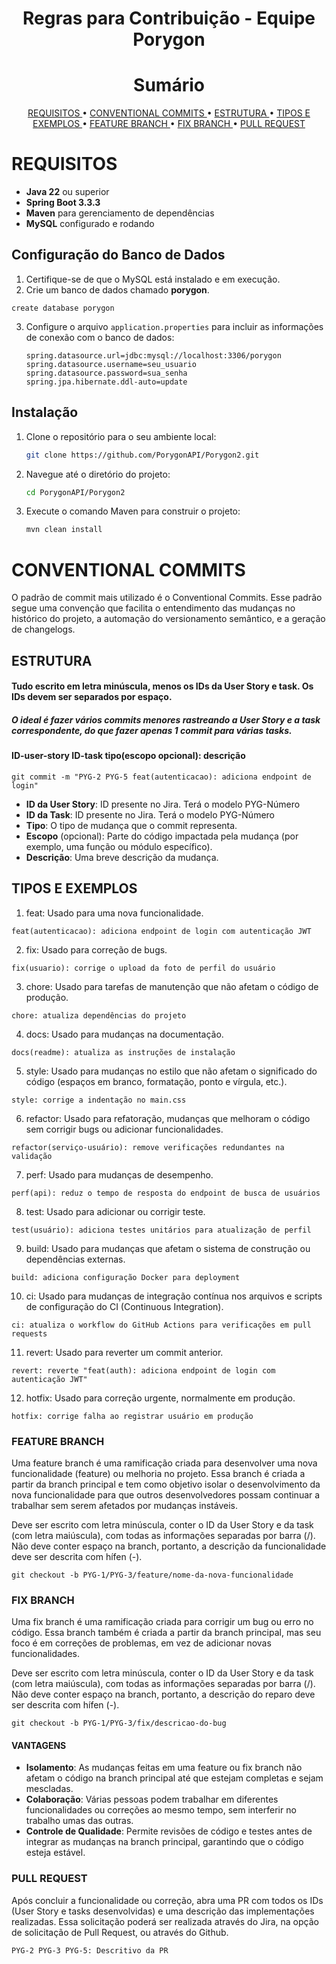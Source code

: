 <h1 align="center">Regras para Contribuição - Equipe Porygon</h1>

<h1 align="center">Sumário</h1>

<p align="center">
  <a href ="#requisitos"> REQUISITOS </a>  •
  <a href ="#conventional-commits"> CONVENTIONAL COMMITS </a>  •
  <a href ="#estrutura"> ESTRUTURA </a>  •
  <a href="#tipos-e-exemplos"> TIPOS E EXEMPLOS </a> •
  <a href="#feature-branch"> FEATURE BRANCH </a> •
  <a href ="#fix-branch"> FIX BRANCH </a>  •
  <a href ="#pull-request"> PULL REQUEST </a>
</p>

# REQUISITOS

- **Java 22** ou superior
- **Spring Boot 3.3.3**
- **Maven** para gerenciamento de dependências
- **MySQL** configurado e rodando

## Configuração do Banco de Dados

1. Certifique-se de que o MySQL está instalado e em execução.
2. Crie um banco de dados chamado **porygon**.

`create database porygon`

3. Configure o arquivo `application.properties` para incluir as informações de conexão com o banco de dados:

    ```properties
    spring.datasource.url=jdbc:mysql://localhost:3306/porygon
    spring.datasource.username=seu_usuario
    spring.datasource.password=sua_senha
    spring.jpa.hibernate.ddl-auto=update
    ```

## Instalação

1. Clone o repositório para o seu ambiente local:

    ```bash
    git clone https://github.com/PorygonAPI/Porygon2.git
    ```

2. Navegue até o diretório do projeto:

    ```bash
    cd PorygonAPI/Porygon2
    ```

3. Execute o comando Maven para construir o projeto:

    ```bash
    mvn clean install
    ```

# CONVENTIONAL COMMITS

O padrão de commit mais utilizado é o Conventional Commits. Esse padrão segue uma convenção que facilita o entendimento das mudanças no histórico do projeto, a automação do versionamento semântico, e a geração de changelogs.

## ESTRUTURA

#### Tudo escrito em letra minúscula, menos os IDs da User Story e task. Os IDs devem ser separados por espaço.
##### O ideal é fazer vários commits menores rastreando a User Story e a task correspondente, do que fazer apenas 1 commit para várias tasks.  

#### ID-user-story ID-task tipo(escopo opcional): descrição

``git commit -m "PYG-2 PYG-5 feat(autenticacao): adiciona endpoint de login"``

- **ID da User Story**: ID presente no Jira. Terá o modelo PYG-Número
- **ID da Task**: ID presente no Jira. Terá o modelo PYG-Número
-	**Tipo**: O tipo de mudança que o commit representa.
-	**Escopo** (opcional): Parte do código impactada pela mudança (por exemplo, uma função ou módulo específico).
-	**Descrição**: Uma breve descrição da mudança.

## TIPOS E EXEMPLOS

1.	feat: Usado para uma nova funcionalidade.

```feat(autenticacao): adiciona endpoint de login com autenticação JWT```

2.	fix: Usado para correção de bugs.

```fix(usuario): corrige o upload da foto de perfil do usuário```

3.	chore: Usado para tarefas de manutenção que não afetam o código de produção.

```chore: atualiza dependências do projeto```

4.	docs: Usado para mudanças na documentação.
   
```docs(readme): atualiza as instruções de instalação```

5.	style: Usado para mudanças no estilo que não afetam o significado do código (espaços em branco, formatação, ponto e vírgula, etc.).
   
```style: corrige a indentação no main.css```

6.	refactor: Usado para refatoração, mudanças que melhoram o código sem corrigir bugs ou adicionar funcionalidades.
    
```refactor(serviço-usuário): remove verificações redundantes na validação```

7.	perf: Usado para mudanças de desempenho.
    
```perf(api): reduz o tempo de resposta do endpoint de busca de usuários```

8.	test: Usado para adicionar ou corrigir teste.
    
```test(usuário): adiciona testes unitários para atualização de perfil```

9.	build: Usado para mudanças que afetam o sistema de construção ou dependências externas.
    
```build: adiciona configuração Docker para deployment```

10.	ci: Usado para mudanças de integração contínua nos arquivos e scripts de configuração do CI (Continuous Integration).
    
```ci: atualiza o workflow do GitHub Actions para verificações em pull requests```

11.	revert: Usado para reverter um commit anterior.
    
```revert: reverte "feat(auth): adiciona endpoint de login com autenticação JWT"```

12.	hotfix: Usado para correção urgente, normalmente em produção.
    
```hotfix: corrige falha ao registrar usuário em produção```

### FEATURE BRANCH

Uma feature branch é uma ramificação criada para desenvolver uma nova funcionalidade (feature) ou melhoria no projeto. Essa branch é criada a partir da branch principal e tem como objetivo isolar o desenvolvimento da nova funcionalidade para que outros desenvolvedores possam continuar a trabalhar sem serem afetados por mudanças instáveis.

Deve ser escrito com letra minúscula, conter o ID da User Story e da task (com letra maiúscula), com todas as informações separadas por barra (/). Não deve conter espaço na branch, portanto, a descrição da funcionalidade deve ser descrita com hífen (-).

```git checkout -b PYG-1/PYG-3/feature/nome-da-nova-funcionalidade```

### FIX BRANCH

Uma fix branch é uma ramificação criada para corrigir um bug ou erro no código. Essa branch também é criada a partir da branch principal, mas seu foco é em correções de problemas, em vez de adicionar novas funcionalidades.

Deve ser escrito com letra minúscula, conter o ID da User Story e da task (com letra maiúscula), com todas as informações separadas por barra (/). Não deve conter espaço na branch, portanto, a descrição do reparo deve ser descrita com hífen (-).

```git checkout -b PYG-1/PYG-3/fix/descricao-do-bug```

#### VANTAGENS

-	**Isolamento**: As mudanças feitas em uma feature ou fix branch não afetam o código na branch principal até que estejam completas e sejam mescladas.
-	**Colaboração**: Várias pessoas podem trabalhar em diferentes funcionalidades ou correções ao mesmo tempo, sem interferir no trabalho umas das outras.
-	**Controle de Qualidade**: Permite revisões de código e testes antes de integrar as mudanças na branch principal, garantindo que o código esteja estável.

### PULL REQUEST

Após concluir a funcionalidade ou correção, abra uma PR com todos os IDs (User Story e tasks desenvolvidas) e uma descrição das implementações realizadas.
Essa solicitação poderá ser realizada através do Jira, na opção de solicitação de Pull Request, ou através do Github.

``PYG-2 PYG-3 PYG-5: Descritivo da PR``